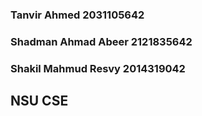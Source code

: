 ### Tanvir Ahmed 2031105642
### Shadman Ahmad Abeer 2121835642
### Shakil Mahmud Resvy 2014319042

## NSU CSE
